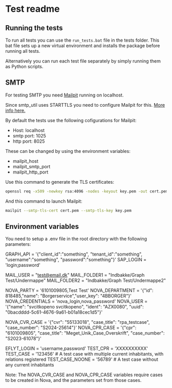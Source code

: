 # Test readme

## Running the tests

To run all tests you can use the `run_tests.bat` file in the tests folder.
This bat file sets up a new virtual environment and installs the package before running all tests.

Alternatively you can run each test file separately by simply running them as Python scripts.

## SMTP

For testing SMTP you need [Mailpit](https://mailpit.axllent.org/) running on localhost.

Since smtp_util uses STARTTLS you need to configure Mailpit for this. [More info here.](https://mailpit.axllent.org/docs/configuration/smtp/#smtp-with-starttls)

By default the tests use the following cofigurations for Mailpit:

- Host: localhost
- smtp port: 1025
- http port: 8025

These can be changed by using the environment variables:

- mailpit_host
- mailpit_smtp_port
- mailpit_http_port

Use this command to generate the TLS certificates:

```bash
openssl req -x509 -newkey rsa:4096 -nodes -keyout key.pem -out cert.pem -sha256
```

And this command to launch Mailpit:

```bash
mailpit --smtp-tls-cert cert.pem --smtp-tls-key key.pem
```

## Environment variables
You need to setup a .env file in the root directory with the following parameters:

GRAPH_API = '{"client_id":"something", "tenant_id":"something", "username":"something", "password":"something"}'
SAP_LOGIN = 'login;password'

MAIL_USER = "test@email.dk"
MAIL_FOLDER1 = "Indbakke/Graph Test/Undermappe"
MAIL_FOLDER2 = "Indbakke/Graph Test/Undermappe2"

NOVA_PARTY = '6101009805,Test Test'
NOVA_DEPARTMENT = '{"id": 818485,"name": "Borgerservice","user_key": "4BBORGER"}'
NOVA_CREDENTIALS = 'nova_login,nova_password'
NOVA_USER = '{"name": "svcitkopeno svcitkopeno", "ident": "AZX0080", "uuid": "0bacdddd-5c61-4676-9a61-b01a18cec1d5"}'

NOVA_CVR_CASE = '{"cvr": "55133018", "case_title": "rpa_testcase", "case_number": "S2024-25614"}'
NOVA_CPR_CASE = '{"cpr": "6101009805", "case_title": "Meget_Unik_Case_Overskrift", "case_number": "S2023-61078"}'

EFLYT_LOGIN = 'username,password'
TEST_CPR = 'XXXXXXXXXX'
TEST_CASE = '123456' # A test case with multiple current inhabitants, with relations registered
TEST_CASE_NOONE = '56789' # A test case without any current inhabitants

Note: The NOVA_CVR_CASE and NOVA_CPR_CASE variables require cases to be created in Nova, and the parameters set from those cases.